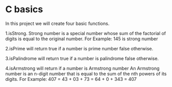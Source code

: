 # C basics

In this project we will create four basic functions.

1.isStrong. Strong number is a special number whose sum of the factorial of digits is equal to the original
number. For Example: 145 is strong number

2.isPrime will return true if a number is prime number false otherwise.

3.isPalindrome will return true if a number is palindrome false otherwise.

4.isArmstrong will return if a number is Armstrong number
An Armstrong number is an n-digit number that is equal to the sum of the nth powers of its digits.
For Example: 407 = 43 + 03 + 73 = 64 + 0 + 343 = 407

